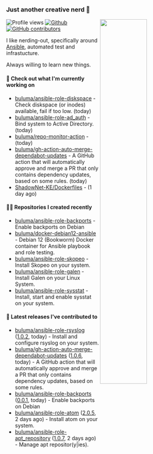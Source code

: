 ### Just another creative nerd 👋


![Profile views](https://gpvc.arturio.dev/buluma) <a href="https://gitstats.me/buluma">
  <img align="right" src="https://github-readme-stats.vercel.app/api?username=buluma&theme=gotham&show_icons=true" width="50%"/>
</a>
[![Github](https://img.shields.io/badge/-buluma-black?style=flat&labelColor=black&logo=github&logoColor=white&include_all_commits=true&count_private=true)](https://gitstats.me/buluma)
[![GitHub contributors](https://img.shields.io/github/contributors/buluma/badges.svg)](https://GitHub.com/buluma/badges/graphs/contributors/)

I like nerding-out, specifically around [Ansible](https://github.com/ansible/ansible), automated test and infrastucture.

Always willing to learn new things.

#### 👷 Check out what I'm currently working on

- [buluma/ansible-role-diskspace](https://github.com/buluma/ansible-role-diskspace) - Check diskspace (or inodes) available, fail if too low. (today)
- [buluma/ansible-role-ad_auth](https://github.com/buluma/ansible-role-ad_auth) - Bind system to Active Directory. (today)
- [buluma/repo-monitor-action](https://github.com/buluma/repo-monitor-action) -  (today)
- [buluma/gh-action-auto-merge-dependabot-updates](https://github.com/buluma/gh-action-auto-merge-dependabot-updates) - A GitHub action that will automatically approve and merge a PR that only contains dependency updates, based on some rules. (today)
- [ShadowNet-KE/Dockerfiles](https://github.com/ShadowNet-KE/Dockerfiles) -  (1 day ago)

#### 👨‍💻 Repositories I created recently

- [buluma/ansible-role-backports](https://github.com/buluma/ansible-role-backports) - Enable backports on Debian
- [buluma/docker-debian12-ansible](https://github.com/buluma/docker-debian12-ansible) - Debian 12 (Bookworm) Docker container for Ansible playbook and role testing.
- [buluma/ansible-role-skopeo](https://github.com/buluma/ansible-role-skopeo) - Install Skopeo on your system.
- [buluma/ansible-role-galen](https://github.com/buluma/ansible-role-galen) - Install Galen on your Linux System.
- [buluma/ansible-role-sysstat](https://github.com/buluma/ansible-role-sysstat) - Install, start and enable sysstat on your system.

#### 🚀 Latest releases I've contributed to

- [buluma/ansible-role-rsyslog](https://github.com/buluma/ansible-role-rsyslog) ([1.0.2](https://github.com/buluma/ansible-role-rsyslog/releases/tag/1.0.2), today) - Install and configure rsyslog on your system.
- [buluma/gh-action-auto-merge-dependabot-updates](https://github.com/buluma/gh-action-auto-merge-dependabot-updates) ([1.0.6](https://github.com/buluma/gh-action-auto-merge-dependabot-updates/releases/tag/1.0.6), today) - A GitHub action that will automatically approve and merge a PR that only contains dependency updates, based on some rules.
- [buluma/ansible-role-backports](https://github.com/buluma/ansible-role-backports) ([0.0.1](https://github.com/buluma/ansible-role-backports/releases/tag/0.0.1), today) - Enable backports on Debian
- [buluma/ansible-role-atom](https://github.com/buluma/ansible-role-atom) ([2.0.5](https://github.com/buluma/ansible-role-atom/releases/tag/2.0.5), 2 days ago) - Install atom on your system.
- [buluma/ansible-role-apt_repository](https://github.com/buluma/ansible-role-apt_repository) ([1.0.7](https://github.com/buluma/ansible-role-apt_repository/releases/tag/1.0.7), 2 days ago) - Manage apt repositor(y|ies).


